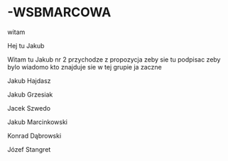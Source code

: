 # -WSBMARCOWA
witam 



Hej tu Jakub

Witam tu Jakub nr 2 przychodze z propozycja zeby sie tu podpisac zeby bylo wiadomo kto znajduje sie w tej grupie
ja zaczne

Jakub Hajdasz

Jakub Grzesiak

Jacek Szwedo

Jakub Marcinkowski

Konrad Dąbrowski

Józef Stangret

